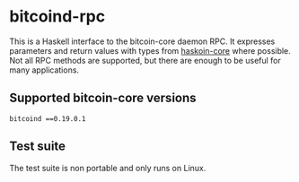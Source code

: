 bitcoind-rpc
====

This is a Haskell interface to the bitcoin-core daemon RPC.  It expresses
parameters and return values with types from [haskoin-core][1] where possible.
Not all RPC methods are supported, but there are enough to be useful for many
applications.

[1]: https://github.com/haskoin/haskoin-core


Supported bitcoin-core versions
----

`bitcoind ==0.19.0.1`


Test suite
----

The test suite is non portable and only runs on Linux.

